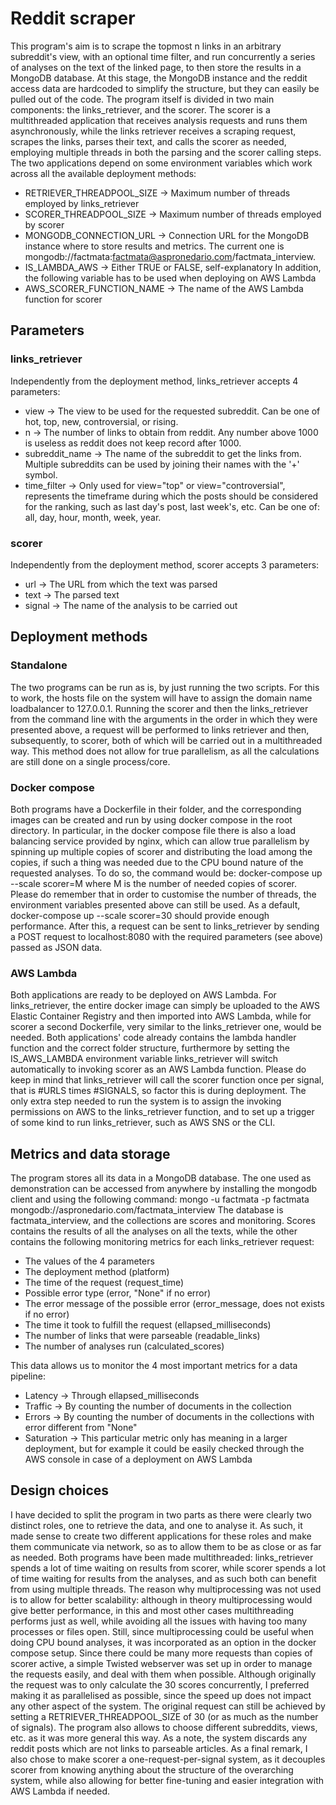 # Reddit scraper
This program's aim is to scrape the topmost n links in an arbitrary subreddit's view, with an optional time filter, and run concurrently a series of analyses on the text of the linked page, to then store the results in a MongoDB database.
At this stage, the MongoDB instance and the reddit access data are hardcoded to simplify the structure, but they can easily be pulled out of the code.
The program itself is divided in two main components: the links_retriever, and the scorer. The scorer is a multithreaded application that receives analysis requests and runs them asynchronously, while the links retriever receives a scraping request, scrapes the links, parses their text, and calls the scorer as needed, employing multiple threads in both the parsing and the scorer calling steps.
The two applications depend on some environment variables which work across all the available deployment methods:
- RETRIEVER_THREADPOOL_SIZE -> Maximum number of threads employed by links_retriever
- SCORER_THREADPOOL_SIZE -> Maximum number of threads employed by scorer
- MONGODB_CONNECTION_URL -> Connection URL for the MongoDB instance where to store results and metrics. The current one is mongodb://factmata:factmata@aspronedario.com/factmata_interview.
- IS_LAMBDA_AWS -> Either TRUE or FALSE, self-explanatory
In addition, the following variable has to be used when deploying on AWS Lambda
- AWS_SCORER_FUNCTION_NAME -> The name of the AWS Lambda function for scorer
## Parameters
### links_retriever
Independently from the deployment method, links_retriever accepts 4 parameters:
- view -> The view to be used for the requested subreddit. Can be one of hot, top, new, controversial, or rising.
- n -> The number of links to obtain from reddit. Any number above 1000 is useless as reddit does not keep record after 1000.
- subreddit_name -> The name of the subreddit to get the links from. Multiple subreddits can be used by joining their names with the '+' symbol.
- time_filter -> Only used for view="top" or view="controversial", represents the timeframe during which the posts should be considered for the ranking, such as last day's post, last week's, etc. Can be one of: all, day, hour, month, week, year.
### scorer
Independently from the deployment method, scorer accepts 3 parameters:
- url -> The URL from which the text was parsed
- text -> The parsed text
- signal -> The name of the analysis to be carried out
## Deployment methods
### Standalone
The two programs can be run as is, by just running the two scripts. For this to work, the hosts file on the system will have to assign the domain name loadbalancer to 127.0.0.1. Running the scorer and then the links_retriever from the command line with the arguments in the order in which they were presented above, a request will be performed to links retriever and then, subsequently, to scorer, both of which will be carried out in a multithreaded way.
This method does not allow for true parallelism, as all the calculations are still done on a single process/core.
### Docker compose
Both programs have a Dockerfile in their folder, and the corresponding images can be created and run by using docker compose in the root directory.
In particular, in the docker compose file there is also a load balancing service provided by nginx, which can allow true parallelism by spinning up multiple copies of scorer and distributing the load among the copies, if such a thing was needed due to the CPU bound nature of the requested analyses.
To do so, the command would be:
  docker-compose up --scale scorer=M
where M is the number of needed copies of scorer.
Please do remember that in order to customise the number of threads, the environment variables presented above can still be used.
As a default,
  docker-compose up --scale scorer=30
should provide enough performance.
After this, a request can be sent to links_retriever by sending a POST request to localhost:8080 with the required parameters (see above) passed as JSON data.
### AWS Lambda
Both applications are ready to be deployed on AWS Lambda. For links_retriever, the entire docker image can simply be uploaded to the AWS Elastic Container Registry and then imported into AWS Lambda, while for scorer a second Dockerfile, very similar to the links_retriever one, would be needed. Both applications' code already contains the lambda handler function and the correct folder structure, furthermore by setting the IS_AWS_LAMBDA environment variable links_retriever will switch automatically to invoking scorer as an AWS Lambda function. Please do keep in mind that links_retriever will call the scorer function once per signal, that is #URLS times #SIGNALS, so factor this is during deployment.
The only extra step needed to run the system is to assign the invoking permissions on AWS to the links_retriever function, and to set up a trigger of some kind to run links_retriever, such as AWS SNS or the CLI.
## Metrics and data storage
The program stores all its data in a MongoDB database. The one used as demonstration can be accessed from anywhere by installing the mongodb client and using the following command:
  mongo -u factmata -p factmata mongodb://aspronedario.com/factmata_interview
The database is factmata_interview, and the collections are scores and monitoring. Scores contains the results of all the analyses on all the texts, while the other contains the following monitoring metrics for each links_retriever request:
- The values of the 4 parameters
- The deployment method (platform)
- The time of the request (request_time)
- Possible error type (error, "None" if no error)
- The error message of the possible error (error_message, does not exists if no error)
- The time it took to fulfill the request (ellapsed_milliseconds)
- The number of links that were parseable (readable_links)
- The number of analyses run (calculated_scores)

This data allows us to monitor the 4 most important metrics for a data pipeline:
- Latency -> Through ellapsed_milliseconds
- Traffic -> By counting the number of documents in the collection
- Errors -> By counting the number of documents in the collections with error different from "None"
- Saturation -> This particular metric only has meaning in a larger deployment, but for example it could be easily checked through the AWS console in case of a deployment on AWS Lambda

## Design choices
I have decided to split the program in two parts as there were clearly two distinct roles, one to retrieve the data, and one to analyse it. As such, it made sense to create two different applications for these roles and make them communicate via network, so as to allow them to be as close or as far as needed. 
Both programs have been made multithreaded: links_retriever spends a lot of time waiting on results from scorer, while scorer spends a lot of time waiting for results from the analyses, and as such both can benefit from using multiple threads.
The reason why multiprocessing was not used is to allow for better scalability: although in theory multiprocessing would give better performance, in this and most other cases multithreading performs just as well, while avoiding all the issues with having too many processes or files open. Still, since multiprocessing could be useful when doing CPU bound analyses, it was incorporated as an option in the docker compose setup. Since there could be many more requests than copies of scorer active, a simple Twisted webserver was set up in order to manage the requests easily, and deal with them when possible.
Although originally the request was to only calculate the 30 scores concurrently, I preferred making it as parallelised as possible, since the speed up does not impact any other aspect of the system. The original request can still be achieved by setting a RETRIEVER_THREADPOOL_SIZE of 30 (or as much as the number of signals).
The program also allows to choose different subreddits, views, etc. as it was more general this way. As a note, the system discards any reddit posts which are not links to parseable articles.
As a final remark, I also chose to make scorer a one-request-per-signal system, as it decouples scorer from knowing anything about the structure of the overarching system, while also allowing for better fine-tuning and easier integration with AWS Lambda if needed.
